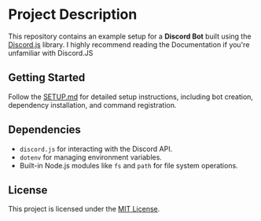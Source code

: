 # Project Description  

This repository contains an example setup for a **Discord Bot** built using the [Discord.js](https://discord.js.org/) library. I highly recommend reading the Documentation if you're unfamiliar with Discord.JS

## Getting Started  
Follow the [SETUP.md](./documentation/SETUP.md) for detailed setup instructions, including bot creation, dependency installation, and command registration.  

## Dependencies  
- `discord.js` for interacting with the Discord API.  
- `dotenv` for managing environment variables.  
- Built-in Node.js modules like `fs` and `path` for file system operations. 

## License  
This project is licensed under the [MIT License](./LICENSE).  
